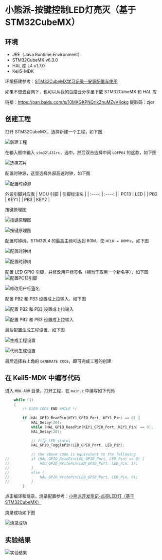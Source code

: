# 小熊派-按键控制LED灯亮灭（基于STM32CubeMX）

## 环境
* JRE（Java Runtime Environment）
* STM32CubeMX v6.3.0
* HAL 库 L4 v1.7.0
* Keil5-MDK

环境搭建参考：[STM32CubeMX学习记录--安装配置与使用](https://blog.csdn.net/weixin_43599390/article/details/106863929)

如果不想去官网下，也可以从我的百度云分享里下载 STM32CubeMX 和 HAL 库

链接：https://pan.baidu.com/s/10MKGKPNQrIxZnuMZvVKqkg 
提取码：zjor 

## 创建工程
打开 STM32CubeMX，选择新建一个工程，如下图

![新建工程](https://blog-1258402410.cos.ap-chengdu.myqcloud.com/blog0803/20211010002342.png)

在输入框中输入 `stm32l431rc`，选中，然后双击选择中间 `LQFP64` 的这款，如下图

![选择芯片](https://blog-1258402410.cos.ap-chengdu.myqcloud.com/blog0803/20211010002605.png)

配置时钟源，这里选择外部高速时钟，如下图

![配置时钟源](https://blog-1258402410.cos.ap-chengdu.myqcloud.com/blog0803/20211010002948.png)

外设引脚对应表
| MCU 引脚 | 引脚标注名 |
| :----: | :----: |
| PC13 | LED |
| PB2 | KEY1 |
| PB3 | KEY2 |

按键原理图

![按键原理图](https://blog-1258402410.cos.ap-chengdu.myqcloud.com/blog0803/20211010151825.png)

![按键原理图](https://blog-1258402410.cos.ap-chengdu.myqcloud.com/blog0803/20211010151956.png)

配置时钟树。STM32L4 的最高主频可达到 80M，使 `HCLK = 80Mhz`，如下图

![配置时钟树](https://blog-1258402410.cos.ap-chengdu.myqcloud.com/blog0803/20211010152206.png)

![配置时钟树](https://blog-1258402410.cos.ap-chengdu.myqcloud.com/blog0803/20211010152443.png)

配置 LED GPIO 引脚，并修改用户标签名（相当于取另一个新名字），如下图
![配置PC13引脚](https://blog-1258402410.cos.ap-chengdu.myqcloud.com/blog0803/20211010004322.png)

![修改用户标签名](https://blog-1258402410.cos.ap-chengdu.myqcloud.com/blog0803/20211010152918.png)

配置 PB2 和 PB3 设置成上拉输入，如下图

![配置 PB2 和 PB3 设置成上拉输入](https://blog-1258402410.cos.ap-chengdu.myqcloud.com/blog0803/20211010153257.png)

![配置 PB2 和 PB3 设置成上拉输入](https://blog-1258402410.cos.ap-chengdu.myqcloud.com/blog0803/20211010153430.png)

最后配置生成工程设置，如下图

![生成工程设置](https://blog-1258402410.cos.ap-chengdu.myqcloud.com/blog0803/20211010153559.png)

![代码生成设置](https://blog-1258402410.cos.ap-chengdu.myqcloud.com/blog0803/20211010154022.png)

最后选择右上角的 `GENERATE CODE`，即可完成工程的创建

## 在 Keil5-MDK 中编写代码
进入 `MDK-ARM` 目录，打开工程，在 `main.c` 中编写如下代码

```c
	while (1)
	{
		/* USER CODE END WHILE */
			
		if (HAL_GPIO_ReadPin(KEY1_GPIO_Port, KEY1_Pin) == 0) {
			HAL_Delay(20);
			while (HAL_GPIO_ReadPin(KEY1_GPIO_Port, KEY1_Pin) == 0);
			HAL_Delay(20);
			
			// filp LED status
			HAL_GPIO_TogglePin(LED_GPIO_Port, LED_Pin);
			
			// the above code is equivalent to the following
//			if (HAL_GPIO_ReadPin(LED_GPIO_Port, LED_Pin) == 0) {
//				HAL_GPIO_WritePin(LED_GPIO_Port, LED_Pin, 1);
//			}
//			else {
//				HAL_GPIO_WritePin(LED_GPIO_Port, LED_Pin, 0);
//			}
		}
```

点击编译和烧录，烧录配置参考：[小熊派开发笔记-点亮LED灯（基于STM32CubeMX）](https://blog.csdn.net/Apple_Coco/article/details/120681966)

烧录成功如下图

![烧录成功](https://blog-1258402410.cos.ap-chengdu.myqcloud.com/blog0803/20211010155405.png)

## 实验结果
![实验结果](https://blog-1258402410.cos.ap-chengdu.myqcloud.com/blog0803/20211010155936.gif)
